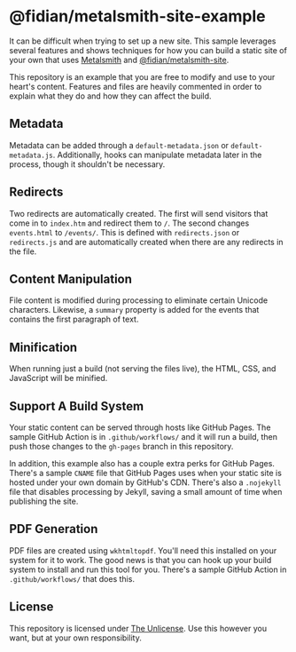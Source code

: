 @fidian/metalsmith-site-example
===============================

It can be difficult when trying to set up a new site. This sample leverages several features and shows techniques for how you can build a static site of your own that uses [Metalsmith](https://metalsmith.io/) and [@fidian/metalsmith-site](https://github.com/fidian/metalsmith-site).

This repository is an example that you are free to modify and use to your heart's content. Features and files are heavily commented in order to explain what they do and how they can affect the build.


Metadata
--------

Metadata can be added through a `default-metadata.json` or `default-metadata.js`. Additionally, hooks can manipulate metadata later in the process, though it shouldn't be necessary.


Redirects
---------

Two redirects are automatically created. The first will send visitors that come in to `index.htm` and redirect them to `/`. The second changes `events.html` to `/events/`. This is defined with `redirects.json` or `redirects.js` and are automatically created when there are any redirects in the file.


Content Manipulation
--------------------

File content is modified during processing to eliminate certain Unicode characters. Likewise, a `summary` property is added for the events that contains the first paragraph of text.


Minification
------------

When running just a build (not serving the files live), the HTML, CSS, and JavaScript will be minified.


Support A Build System
----------------------

Your static content can be served through hosts like GitHub Pages. The sample GitHub Action is in `.github/workflows/` and it will run a build, then push those changes to the `gh-pages` branch in this repository.

In addition, this example also has a couple extra perks for GitHub Pages. There's a sample `CNAME` file that GitHub Pages uses when your static site is hosted under your own domain by GitHub's CDN. There's also a `.nojekyll` file that disables processing by Jekyll, saving a small amount of time when publishing the site.


PDF Generation
--------------

PDF files are created using `wkhtmltopdf`. You'll need this installed on your system for it to work. The good news is that you can hook up your build system to install and run this tool for you. There's a sample GitHub Action in `.github/workflows/` that does this.


License
-------

This repository is licensed under [The Unlicense](LICENSE). Use this however you want, but at your own responsibility.
